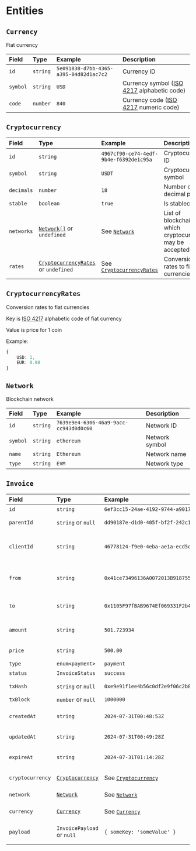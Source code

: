 # Entities

## `Currency`

Fiat currency

| Field    | Type     | Example                                | Description                                                                          |
| :------- | :------- | :------------------------------------- | :----------------------------------------------------------------------------------- |
| `id`     | `string` | `5e091838-d7bb-4365-a395-84d82d1ac7c2` | Currency ID                                                                          |
| `symbol` | `string` | `USD`                                  | Currency symbol ([ISO 4217](https://en.wikipedia.org/wiki/ISO_4217) alphabetic code) |
| `code`   | `number` | `840`                                  | Currency code ([ISO 4217](https://en.wikipedia.org/wiki/ISO_4217) numeric code)      |

## `Cryptocurrency`

| Field      | Type                                                         | Example                                           | Description                                                 |
| :--------- | :----------------------------------------------------------- | :------------------------------------------------ | :---------------------------------------------------------- |
| `id`       | `string`                                                     | `4967cf90-ce74-4edf-9b4e-f6392de1c95a`            | Cryptocurrency ID                                           |
| `symbol`   | `string`                                                     | `USDT`                                            | Cryptocurrency symbol                                       |
| `decimals` | `number`                                                     | `18`                                              | Number of decimal places                                    |
| `stable`   | `boolean`                                                    | `true`                                            | Is stablecoin                                               |
| `networks` | [`Network[]`](#network) or `undefined`                       | See [`Network`](#network)                         | List of blockchains in which cryptocurrency may be accepted |
| `rates`    | [`CryptocurrencyRates`](#cryptocurrencyrates) or `undefined` | See [`CryptocurrencyRates`](#cryptocurrencyrates) | Conversion rates to fiat currencies                         |

## `CryptocurrencyRates`

Conversion rates to fiat currencies

Key is [ISO 4217](https://en.wikipedia.org/wiki/ISO_4217) alphabetic code of fiat currency

Value is price for 1 coin

Example:

```typescript
{
    USD: 1,
    EUR: 0.98
}
```

## `Network`

Blockchain network

| Field    | Type     | Example                                | Description    |
| :------- | :------- | :------------------------------------- | :------------- |
| `id`     | `string` | `7639e9e4-6306-46a9-9acc-cc943d0d0c60` | Network ID     |
| `symbol` | `string` | `ethereum`                             | Network symbol |
| `name`   | `string` | `Ethereum`                             | Network name   |
| `type`   | `string` | `EVM`                                  | Network type   |

## `Invoice`

| Field            | Type                                | Example                                                              | Description                                     |
| :--------------- | :---------------------------------- | :------------------------------------------------------------------- | :---------------------------------------------- |
| `id`             | `string`                            | `6ef3cc15-24ae-4192-9744-a9017ed153cc`                               | Invoice ID                                      |
| `parentId`       | `string` or `null`                  | `dd90187e-d1d0-405f-bf2f-242c15403297`                               | Parent invoice ID                               |
| `clientId`       | `string`                            | `46778124-f9e0-4eba-ae1a-ecd5c0d9e90b`                               | ID of end customer, who makes the payment       |
| `from`           | `string`                            | `0x41ce73496136A0072013B9187550e30841eDeD74`                         | Wallet address from which customer made payment |
| `to`             | `string`                            | `0x1105F97fBAB9674Ef069331F2b48E9B870ed9Adc`                         | Wallet address of payment recipient             |
| `amount`         | `string`                            | `501.723934`                                                         | Invoice amount in cryptocurrency                |
| `price`          | `string`                            | `500.00`                                                             | Invoice price in fiat currency                  |
| `type`           | `enum<payment>`                     | `payment`                                                            | Invoice type                                    |
| `status`         | `InvoiceStatus`                     | `success`                                                            | Invoice status                                  |
| `txHash`         | `string` or `null`                  | `0xe9e91f1ee4b56c0df2e9f06c2b8c27c6076195a88a7b8537ba8313d80e6f124e` | Transaction hash                                |
| `txBlock`        | `number` or `null`                  | `1000000`                                                            | Block number                                    |
| `createdAt`      | `string`                            | `2024-07-31T00:48:53Z`                                               | Invoice creation timestamp                      |
| `updatedAt`      | `string`                            | `2024-07-31T00:49:28Z`                                               | Invoice update timestamp                        |
| `expireAt`       | `string`                            | `2024-07-31T01:14:28Z`                                               | Invoice expiration timestamp                    |
| `cryptocurrency` | [`Cryptocurrency`](#cryptocurrency) | See [`Cryptocurrency`](#cryptocurrency)                              | Invoice cryptocurrency                          |
| `network`        | [`Network`](#network)               | See [`Network`](#network)                                            | Invoice network                                 |
| `currency`       | [`Currency`](#currency)             | See [`Currency`](#currency)                                          | Invoice fiat currency                           |
| `payload`        | `InvoicePayload` or `null`          | `{ someKey: 'someValue' }`                                           | Custom data attached to invoice                 |
